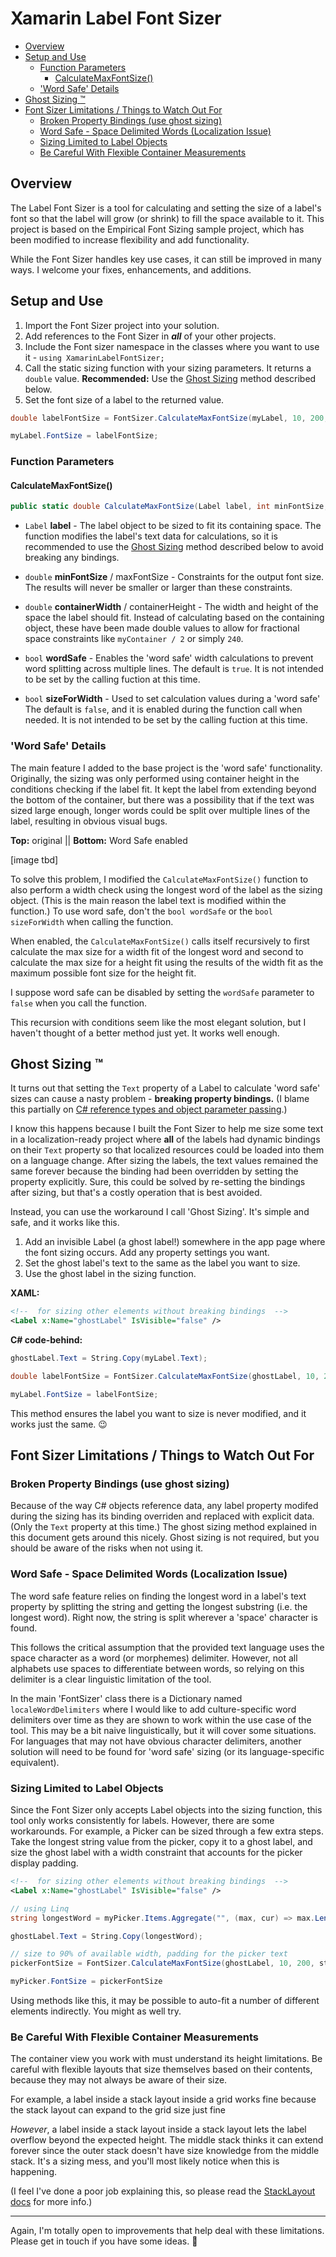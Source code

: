 # Xamarin Label Font Sizer

- [Overview](#overview)
- [Setup and Use](#setup-and-use)
  - [Function Parameters](#function-parameters)
    - [CalculateMaxFontSize()](#calculatemaxfontsize)
  - ['Word Safe' Details](#word-safe-details)
- [Ghost Sizing :tm:](#ghost-sizing-tm)
- [Font Sizer Limitations / Things to Watch Out For](#font-sizer-limitations--things-to-watch-out-for)
  - [Broken Property Bindings (use ghost sizing)](#broken-property-bindings-use-ghost-sizing)
  - [Word Safe - Space Delimited Words (Localization Issue)](#word-safe---space-delimited-words-localization-issue)
  - [Sizing Limited to Label Objects](#sizing-limited-to-label-objects)
  - [Be Careful With Flexible Container Measurements](#be-careful-with-flexible-container-measurements)

## Overview

The Label Font Sizer is a tool for calculating and setting the size of a label's font so that the label will grow (or shrink) to fill the space available to it. This project is based on the Empirical Font Sizing sample project, which has been modified to increase flexibility and add functionality.

While the Font Sizer handles key use cases, it can still be improved in many ways. I welcome your fixes, enhancements, and additions.

## Setup and Use

1. Import the Font Sizer project into your solution.
2. Add references to the Font Sizer in ***all*** of your other projects.
3. Include the Font sizer namespace in the classes where you want to use it -  `using XamarinLabelFontSizer;`
4. Call the static sizing function with your sizing parameters. It returns a `double` value. **Recommended:** Use the [Ghost Sizing](#ghost-sizing-tm) method described below.
5. Set the font size of a label to the returned value.

```csharp
double labelFontSize = FontSizer.CalculateMaxFontSize(myLabel, 10, 200, stackLayout.Width, stackLayout.Height / 3);

myLabel.FontSize = labelFontSize;
```

### Function Parameters

#### CalculateMaxFontSize()

```csharp
public static double CalculateMaxFontSize(Label label, int minFontSize, int maxFontSize, double containerWidth, double containerHeight, bool wordSafe = true, bool sizeForWidth = false)
```

- `Label` **label** - The label object to be sized to fit its containing space. The function modifies the label's text data for calculations, so it is recommended to use the [Ghost Sizing](#ghost-sizing-tm) method described below to avoid breaking any bindings.
  
- `double` **minFontSize** / maxFontSize - Constraints for the output font size. The results will never be smaller or larger than these constraints.
  
- `double` **containerWidth** / containerHeight - The width and height of the space the label should fit. Instead of calculating based on the containing object, these have been made double values to allow for fractional space constraints like `myContainer / 2` or simply `240`.
  
- `bool` **wordSafe** - Enables the 'word safe' width calculations to prevent word splitting across multiple lines. The default is `true`. It is not intended to be set by the calling fuction at this time.
  
- `bool` **sizeForWidth** - Used to set calculation values during a 'word safe' The default is `false`, and it is enabled during the function call when needed. It is not intended to be set by the calling fuction at this time.

### 'Word Safe' Details

The main feature I added to the base project is the 'word safe' functionality. Originally, the sizing was only performed using container height in the conditions checking if the label fit. It kept the label from extending beyond the bottom of the container, but there was a possibility that if the text was sized large enough, longer words could be split over multiple lines of the label, resulting in obvious visual bugs.

**Top:** original || **Bottom:** Word Safe enabled

[image tbd]

To solve this problem, I modified the `CalculateMaxFontSize()` function to also perform a width check using the longest word of the label as the sizing object. (This is the main reason the label text is modified within the function.) To use word safe, don't the `bool wordSafe` or the `bool sizeForWidth` when calling the function.

When enabled, the `CalculateMaxFontSize()` calls itself recursively to first calculate the max size for a width fit of the longest word and second to calculate the max size for a height fit using the results of the width fit as the maximum possible font size for the height fit.

I suppose word safe can be disabled by setting the `wordSafe` parameter to `false` when you call the function.

This recursion with conditions seem like the most elegant solution, but I haven't thought of a better method just yet. It works well enough.

## Ghost Sizing :tm:

It turns out that setting the `Text` property of a Label to calculate 'word safe' sizes can cause a nasty problem - **breaking property bindings.** (I blame this partially on [C# reference types and object parameter passing](https://docs.microsoft.com/en-us/dotnet/csharp/programming-guide/classes-and-structs/passing-parameters).)

I know this happens because I built the Font Sizer to help me size some text in a localization-ready project where **all** of the labels had dynamic bindings on their `Text` property so that localized resources could be loaded into them on a language change. After sizing the labels, the text values remained the same forever because the binding had been overridden by setting the property explicitly. Sure, this could be solved by re-setting the bindings after sizing, but that's a costly operation that is best avoided.

Instead, you can use the workaround I call 'Ghost Sizing'. It's simple and safe, and it works like this.

1. Add an invisible Label (a ghost label!) somewhere in the app page where the font sizing occurs. Add any property settings you want.
2. Set the ghost label's text to the same as the label you want to size.
3. Use the ghost label in the sizing function.

**XAML:**

```xml
<!--  for sizing other elements without breaking bindings  -->
<Label x:Name="ghostLabel" IsVisible="false" />
```

**C# code-behind:**

```csharp
ghostLabel.Text = String.Copy(myLabel.Text);

double labelFontSize = FontSizer.CalculateMaxFontSize(ghostLabel, 10, 200, stackLayout.Width, stackLayout.Height / 3);

myLabel.FontSize = labelFontSize;
```

This method ensures the label you want to size is never modified, and it works just the same. :wink:

## Font Sizer Limitations / Things to Watch Out For

### Broken Property Bindings (use ghost sizing)

Because of the way C# objects reference data, any label property modifed during the sizing has its binding overriden and replaced with explicit data. (Only the `Text` property at this time.) The ghost sizing method explained in this document gets around this nicely. Ghost sizing is not required, but you should be aware of the risks when not using it.

### Word Safe - Space Delimited Words (Localization Issue)

The word safe feature relies on finding the longest word in a label's text property by splitting the string and getting the longest substring (i.e. the longest word). Right now, the string is split wherever a 'space' character is found.

This follows the critical assumption that the provided text language uses the space character as a word (or morphemes) delimiter. However, not all alphabets use spaces to differentiate between words, so relying on this delimiter is a clear linguistic limitation of the tool.

In the main 'FontSizer' class there is a Dictionary named `localeWordDelimiters` where I would like to add culture-specific word delimiters over time as they are shown to work within the use case of the tool. This may be a bit naive linguistically, but it will cover some situations. For languages that may not have obvious character delimiters, another solution will need to be found for 'word safe' sizing (or its language-specific equivalent).

### Sizing Limited to Label Objects

Since the Font Sizer only accepts Label objects into the sizing function, this tool only works consistently for labels. However, there are some workarounds. For example, a Picker can be sized through a few extra steps. Take the longest string value from the picker, copy it to a ghost label, and size the ghost label with a width constraint that accounts for the picker display padding.

```xml
<!--  for sizing other elements without breaking bindings  -->
<Label x:Name="ghostLabel" IsVisible="false" />
```

```csharp
// using Linq
string longestWord = myPicker.Items.Aggregate("", (max, cur) => max.Length > cur.Length ? max : cur);

ghostLabel.Text = String.Copy(longestWord);

// size to 90% of available width, padding for the picker text
pickerFontSize = FontSizer.CalculateMaxFontSize(ghostLabel, 10, 200, stackLayout.Width * 0.9, stackLayout.Height / 2);

myPicker.FontSize = pickerFontSize
```

Using methods like this, it may be possible to auto-fit a number of different elements indirectly. You might as well try.

### Be Careful With Flexible Container Measurements

The container view you work with must understand its height limitations. Be careful with flexible layouts that size themselves based on their contents, because they may not always be aware of their size.

For example, a label inside a stack layout inside a grid works fine because the stack layout can expand to the grid size just fine

*However*, a label inside a stack layout inside a stack layout lets the label overflow beyond the expected height. The middle stack thinks it can extend forever since the outer stack doesn't have size knowledge from the middle stack. It's a sizing mess, and you'll most likely notice when this is happening.

(I feel I've done a poor job explaining this, so please read the [StackLayout docs](https://docs.microsoft.com/en-us/xamarin/xamarin-forms/user-interface/layouts/stacklayout#position-and-size-of-child-views) for more info.)

---

Again, I'm totally open to improvements that help deal with these limitations. Please get in touch if you have some ideas. :slightly_smiling_face:
